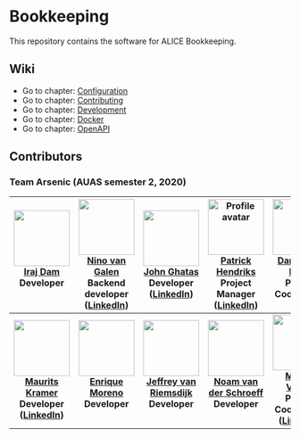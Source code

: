 # Bookkeeping
This repository contains the software for ALICE Bookkeeping.

## Wiki
- Go to chapter: [Configuration](./docs/CONFIGURATION.md)
- Go to chapter: [Contributing](./docs/CONTRIBUTING.md)
- Go to chapter: [Development](./docs/DEVELOPMENT.md)
- Go to chapter: [Docker](./docs/DOCKER.md)
- Go to chapter: [OpenAPI](./docs/OPENAPI.md)

## Contributors

### Team Arsenic (AUAS semester 2, 2020)
| <img src="https://avatars1.githubusercontent.com/u/57952173?v=4" width="100px;" alt="" /><br> [Iraj Dam](https://github.com/emasiraj)<br>Developer<br><br> | <img src="https://avatars1.githubusercontent.com/u/23157311?v=4" width="100px;" alt="" /><br>[Nino van Galen](https://github.com/noxi333)<br>**Backend developer**<br>([LinkedIn](https://www.linkedin.com/in/ninovangalen/)) | <img src="https://avatars1.githubusercontent.com/u/14125058?v=4" width="100px;" alt="" /><br>[John Ghatas](https://github.com/john-ghatas)<br>Developer<br>([LinkedIn](https://www.linkedin.com/in/john-ghatas-b6bb3412b/))| <img src="https://avatars1.githubusercontent.com/u/578219?v=4" width="100px;" alt="Profile avatar" /><br>[Patrick Hendriks](https://github.com/phendriksnl)<br>Project Manager<br>([LinkedIn](https://www.linkedin.com/in/p-hendriks/)) | <img src="https://avatars1.githubusercontent.com/u/37507522?v=4" width="100px;" alt="" /><br>[Damian de Hoog](https://github.com/DdeHoog)<br>Project Coordinator<br><br> |
|:---:|:---:|:---:|:---:|:---:|
| **<img src="https://avatars1.githubusercontent.com/u/36443695?v=4" width="100px;" alt="" /><br>[Maurits Kramer](https://github.com/MauritsioRK)<br>Developer<br>([LinkedIn](https://www.linkedin.com/in/maurits-kramer-370/))** | **<img src="https://avatars1.githubusercontent.com/u/32191876?v=4" width="100px;" alt="" /><br>[Enrique Moreno](https://github.com/morenoenr)<br>Developer<br><br>** | **<img src="https://avatars1.githubusercontent.com/u/19711186?v=4" width="100px;" alt="" /><br>[Jeffrey van Riemsdijk](https://github.com/Walorda)<br>Developer<br><br>** | **<img src="https://avatars1.githubusercontent.com/u/1338403?v=4" width="100px;" alt="" /><br>[Noam van der Schroeff](https://github.com/noamxx)<br>Developer<br><br>** | **<img src="https://avatars1.githubusercontent.com/u/25134477?v=4" width="100px;" alt="" /><br>[Martijn Vegter](https://github.com/mvegter)<br>Project Coordinator<br>([LinkedIn](https://www.linkedin.com/in/martijnvegter/))** |
